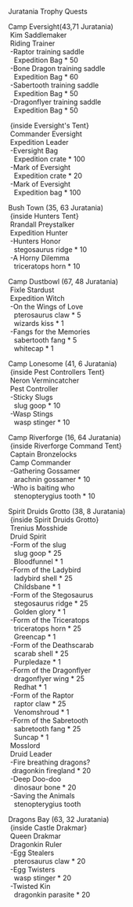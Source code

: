 Juratania Trophy Quests

Camp Eversight(43,71 Juratania)  
 Kim Saddlemaker  
 Riding Trainer  
 -Raptor training saddle  
   Expedition Bag \* 50  
 -Bone Dragon training saddle  
   Expedition Bag \* 60  
 -Sabertooth training saddle  
   Expedition Bag \* 50  
 -Dragonflyer training saddle  
   Expedition Bag \* 50

 {inside Eversight's Tent}  
 Commander Eversight  
 Expedition Leader  
 -Eversight Bag  
   Expedition crate \* 100  
 -Mark of Eversight  
   Expedition crate \* 20  
 -Mark of Eversight  
   Expedition bag \* 100

Bush Town (35, 63 Juratania)  
 {inside Hunters Tent}  
 Rrandall Preystalker  
 Expedition Hunter  
 -Hunters Honor  
   stegosaurus ridge \* 10  
 -A Horny Dilemma  
   triceratops horn \* 10

Camp Dustbowl (67, 48 Juratania)  
 Fixle Stardust  
 Expedition Witch  
 -On the Wings of Love  
   pterosaurus claw \* 5  
   wizards kiss \* 1  
 -Fangs for the Memories  
   sabertooth fang \* 5  
   whitecap \* 1

Camp Lonesome (41, 6 Juratania)  
 {inside Pest Controllers Tent}  
 Neron Vermincatcher  
 Pest Controller  
 -Sticky Slugs  
   slug goop \* 10  
 -Wasp Stings  
   wasp stinger \* 10

Camp Riverforge (16, 64 Juratania)  
 {inside Riverforge Command Tent}  
 Captain Bronzelocks  
 Camp Commander  
 -Gathering Gossamer  
   arachnin gossamer \* 10  
 -Who is baiting who  
   stenopterygius tooth \* 10

Spirit Druids Grotto (38, 8 Juratania)  
 {inside Spirit Druids Grotto}  
 Trenius Mosshide  
 Druid Spirit  
 -Form of the slug  
   slug goop \* 25  
   Bloodfunnel \* 1  
 -Form of the Ladybird  
   ladybird shell \* 25  
   Childsbane \* 1  
 -Form of the Stegosaurus  
   stegosaurus ridge \* 25  
   Golden glory \* 1  
 -Form of the Triceratops  
   triceratops horn \* 25  
   Greencap \* 1  
 -Form of the Deathscarab  
   scarab shell \* 25  
   Purpledaze \* 1  
 -Form of the Dragonflyer  
   dragonflyer wing \* 25  
   Redhat \* 1  
 -Form of the Raptor  
   raptor claw \* 25  
   Venomshroud \* 1  
 -Form of the Sabretooth  
   sabretooth fang \* 25  
   Suncap \* 1  
 Mosslord  
 Druid Leader  
 -Fire breathing dragons?  
  dragonkin firegland \* 20  
 -Deep Doo-doo  
   dinosaur bone \* 20  
 -Saving the Animals  
   stenopterygius tooth

Dragons Bay (63, 32 Juratania)  
 {inside Castle Drakmar}  
 Queen Drakmar  
 Dragonkin Ruler  
 -Egg Stealers  
   pterosaurus claw \* 20  
 -Egg Twisters  
   wasp stinger \* 20  
 -Twisted Kin  
   dragonkin parasite \* 20
